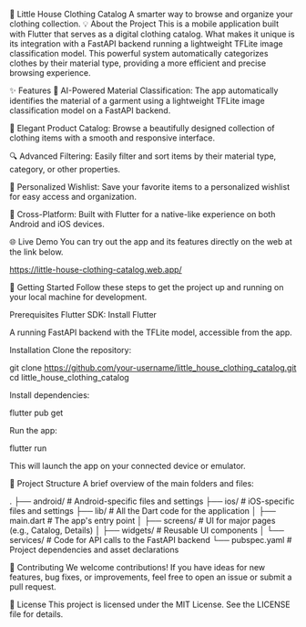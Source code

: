 🏡 Little House Clothing Catalog
A smarter way to browse and organize your clothing collection.
💡 About the Project
This is a mobile application built with Flutter that serves as a digital clothing catalog. What makes it unique is its integration with a FastAPI backend running a lightweight TFLite image classification model. This powerful system automatically categorizes clothes by their material type, providing a more efficient and precise browsing experience.

✨ Features
🤖 AI-Powered Material Classification: The app automatically identifies the material of a garment using a lightweight TFLite image classification model on a FastAPI backend.

👕 Elegant Product Catalog: Browse a beautifully designed collection of clothing items with a smooth and responsive interface.

🔍 Advanced Filtering: Easily filter and sort items by their material type, category, or other properties.

💖 Personalized Wishlist: Save your favorite items to a personalized wishlist for easy access and organization.

📱 Cross-Platform: Built with Flutter for a native-like experience on both Android and iOS devices.

🌐 Live Demo
You can try out the app and its features directly on the web at the link below.

https://little-house-clothing-catalog.web.app/

🚀 Getting Started
Follow these steps to get the project up and running on your local machine for development.

Prerequisites
Flutter SDK: Install Flutter

A running FastAPI backend with the TFLite model, accessible from the app.

Installation
Clone the repository:

git clone https://github.com/your-username/little_house_clothing_catalog.git
cd little_house_clothing_catalog

Install dependencies:

flutter pub get

Run the app:

flutter run

This will launch the app on your connected device or emulator.

📂 Project Structure
A brief overview of the main folders and files:

.
├── android/            # Android-specific files and settings
├── ios/                # iOS-specific files and settings
├── lib/                # All the Dart code for the application
│   ├── main.dart       # The app's entry point
│   ├── screens/        # UI for major pages (e.g., Catalog, Details)
│   ├── widgets/        # Reusable UI components
│   └── services/       # Code for API calls to the FastAPI backend
└── pubspec.yaml        # Project dependencies and asset declarations

👋 Contributing
We welcome contributions! If you have ideas for new features, bug fixes, or improvements, feel free to open an issue or submit a pull request.

📝 License
This project is licensed under the MIT License. See the LICENSE file for details.